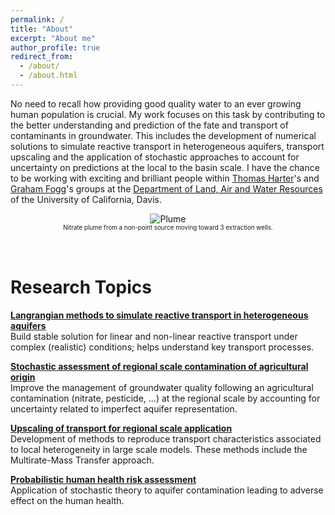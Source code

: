 ```yaml
---
permalink: /
title: "About"
excerpt: "About me"
author_profile: true
redirect_from:
  - /about/
  - /about.html
---
```


No need to recall how providing good quality water to an ever growing human population is crucial.
My work focuses on this task by contributing to the better understanding and prediction of the fate and transport of contaminants in groundwater. This includes the development of numerical solutions to simulate reactive transport in heterogeneous aquifers, transport upscaling and the application of stochastic approaches to account for uncertainty on predictions at the local to the basin scale. I have the chance to be working with exciting and brilliant people within [Thomas Harter](http://groundwater.ucdavis.edu/People/)'s and [Graham Fogg](http://lawr.ucdavis.edu/people/faculty/fogg-graham)'s groups at the [Department of Land, Air and Water Resources](http://lawr.ucdavis.edu/) of the University of California, Davis.

<center><img src="images/plume animation_2.gif" alt="Plume"></center>
<center><span style = "font-size:0.7em;">Nitrate plume from a non-point source moving toward 3 extraction wells.</span></center>
<br/><br/>

Research Topics
======
**<span style = "font-size:1em;">[Langrangian methods to simulate reactive transport in heterogeneous aquifers](https://chrishenri.github.io/portfolio/portfolio-1/)</span>**<br/>
Build stable solution for linear and non-linear reactive transport under complex (realistic) conditions; helps understand key transport processes.

**<span style = "font-size:1em;">[Stochastic assessment of regional scale contamination of agricultural origin](https://chrishenri.github.io/portfolio/portfolio-2/)</span>**<br/>
Improve the management of groundwater quality following an agricultural contamination (nitrate, pesticide, ...) at the regional scale by accounting for uncertainty related to imperfect aquifer representation.

**<span style = "font-size:1em;">[Upscaling of transport for regional scale application](https://chrishenri.github.io/portfolio/portfolio-3/)</span>**<br/>
Development of methods to reproduce transport characteristics associated to local heterogeneity in large scale models. These methods include the Multirate-Mass Transfer approach.

**<span style = "font-size:1em;">[Probabilistic human health risk assessment](https://chrishenri.github.io/portfolio/portfolio-4/)</span>**<br/>
Application of stochastic theory to aquifer contamination leading to adverse effect on the human health.
